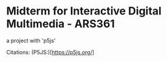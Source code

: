 # Midterm for Interactive Digital Multimedia - ARS361

a project with 'p5js'


Citations:
(P5JS:)[https://p5js.org/]
